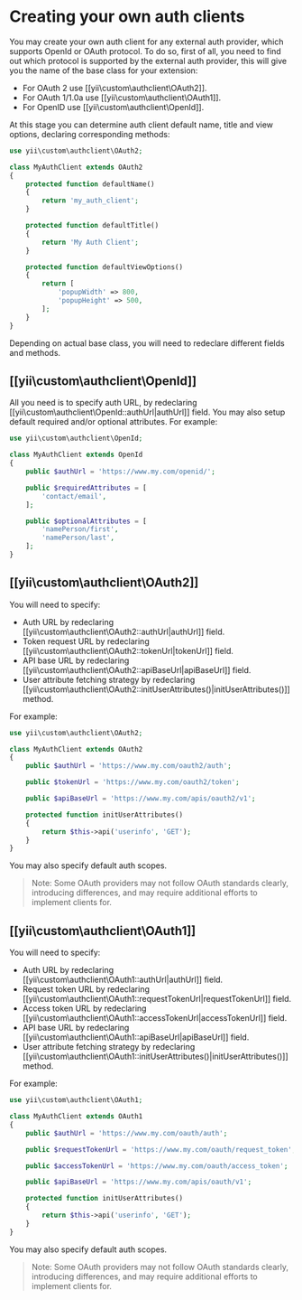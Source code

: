Creating your own auth clients
==============================

You may create your own auth client for any external auth provider, which supports
OpenId or OAuth protocol. To do so, first of all, you need to find out which protocol is
supported by the external auth provider, this will give you the name of the base class
for your extension:

 - For OAuth 2 use [[yii\custom\authclient\OAuth2]].
 - For OAuth 1/1.0a use [[yii\custom\authclient\OAuth1]].
 - For OpenID use [[yii\custom\authclient\OpenId]].

At this stage you can determine auth client default name, title and view options, declaring
corresponding methods:

```php
use yii\custom\authclient\OAuth2;

class MyAuthClient extends OAuth2
{
    protected function defaultName()
    {
        return 'my_auth_client';
    }

    protected function defaultTitle()
    {
        return 'My Auth Client';
    }

    protected function defaultViewOptions()
    {
        return [
            'popupWidth' => 800,
            'popupHeight' => 500,
        ];
    }
}
```

Depending on actual base class, you will need to redeclare different fields and methods.

## [[yii\custom\authclient\OpenId]]

All you need is to specify auth URL, by redeclaring [[yii\custom\authclient\OpenId::authUrl|authUrl]] field.
You may also setup default required and/or optional attributes.
For example:

```php
use yii\custom\authclient\OpenId;

class MyAuthClient extends OpenId
{
    public $authUrl = 'https://www.my.com/openid/';

    public $requiredAttributes = [
        'contact/email',
    ];

    public $optionalAttributes = [
        'namePerson/first',
        'namePerson/last',
    ];
}
```

## [[yii\custom\authclient\OAuth2]]

You will need to specify:

- Auth URL by redeclaring [[yii\custom\authclient\OAuth2::authUrl|authUrl]] field.
- Token request URL by redeclaring [[yii\custom\authclient\OAuth2::tokenUrl|tokenUrl]] field.
- API base URL by redeclaring [[yii\custom\authclient\OAuth2::apiBaseUrl|apiBaseUrl]] field.
- User attribute fetching strategy by redeclaring [[yii\custom\authclient\OAuth2::initUserAttributes()|initUserAttributes()]] 
method.

For example:

```php
use yii\custom\authclient\OAuth2;

class MyAuthClient extends OAuth2
{
    public $authUrl = 'https://www.my.com/oauth2/auth';

    public $tokenUrl = 'https://www.my.com/oauth2/token';

    public $apiBaseUrl = 'https://www.my.com/apis/oauth2/v1';

    protected function initUserAttributes()
    {
        return $this->api('userinfo', 'GET');
    }
}
```

You may also specify default auth scopes.

> Note: Some OAuth providers may not follow OAuth standards clearly, introducing
  differences, and may require additional efforts to implement clients for.

## [[yii\custom\authclient\OAuth1]]

You will need to specify:

- Auth URL by redeclaring [[yii\custom\authclient\OAuth1::authUrl|authUrl]] field.
- Request token URL by redeclaring [[yii\custom\authclient\OAuth1::requestTokenUrl|requestTokenUrl]] field.
- Access token URL by redeclaring [[yii\custom\authclient\OAuth1::accessTokenUrl|accessTokenUrl]] field.
- API base URL by redeclaring [[yii\custom\authclient\OAuth1::apiBaseUrl|apiBaseUrl]] field.
- User attribute fetching strategy by redeclaring [[yii\custom\authclient\OAuth1::initUserAttributes()|initUserAttributes()]] 
method.

For example:

```php
use yii\custom\authclient\OAuth1;

class MyAuthClient extends OAuth1
{
    public $authUrl = 'https://www.my.com/oauth/auth';

    public $requestTokenUrl = 'https://www.my.com/oauth/request_token';

    public $accessTokenUrl = 'https://www.my.com/oauth/access_token';

    public $apiBaseUrl = 'https://www.my.com/apis/oauth/v1';

    protected function initUserAttributes()
    {
        return $this->api('userinfo', 'GET');
    }
}
```

You may also specify default auth scopes.

> Note: Some OAuth providers may not follow OAuth standards clearly, introducing
  differences, and may require additional efforts to implement clients for.

